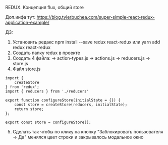 REDUX. Концепция flux, общий store

Доп.инфа тут: https://blog.tylerbuchea.com/super-simple-react-redux-application-example/

ДЗ:
1) Установить редакс
npm install --save redux react-redux 
или
yarn add redux react-redux
2) Создать папку redux в проекте
3) Создать 4 файла:
-> action-types.js
-> actions.js
-> reducers.js
-> store.js
4) Файл store.js
```
import {
    createStore
} from 'redux';
import { reducers } from './reducers'

export function configureStore(initialState = {}) {
    const store = createStore(reducers, initialState);
    return store;
};

export const store = configureStore();
```
5) Сделать так чтобы по клику на кнопку "Заблокировать пользователя -> Да" менялся цвет строки и закрывалось модальное окно